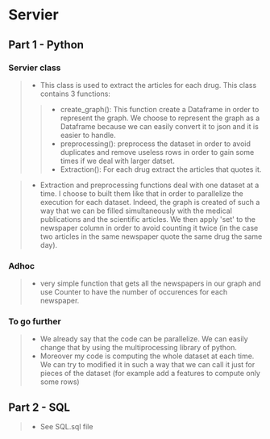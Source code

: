 # Servier


## Part 1 - Python

### Servier class

>- This class is used to extract the articles for each drug. This class contains 3 functions:
>>- create_graph(): This function create a Dataframe in order to represent the graph. We choose to represent the graph as a Dataframe because we can easily convert it to json
and it is easier to handle.
>>- preprocessing(): preprocess the dataset in order to avoid duplicates and remove useless rows in order to gain some times if we deal with larger datset.
>>- Extraction(): For each drug extract the articles that quotes it.

>- Extraction and preprocessing functions deal with one dataset at a time. I choose to built them like that in order to parallelize the execution for each dataset.
Indeed, the graph is created of such a way that we can be filled simultaneously with the medical publications and the scientific articles. We then apply 'set' to the newspaper column
in order to avoid counting it twice (in the case two articles in the same newspaper quote the same drug the same day).

### Adhoc

>- very simple function that gets all the newspapers in our graph and use Counter to have the number of occurences for each newspaper.


### To go further

>- We already say that the code can be parallelize. We can easily change that by using the multiprocessing library of python.
>- Moreover my code is computing the whole dataset at each time. We can try to modified it in such a way that we can call it just for pieces of the dataset (for example add a features to compute only some rows)

## Part 2 - SQL

>- See SQL.sql file
